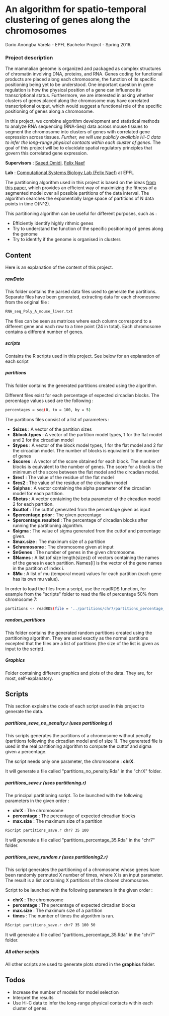 # An algorithm for spatio-temporal clustering of genes along the chromosomes 
Dario Anongba Varela - EPFL Bachelor Project - Spring 2016.

### Project description

The mammalian genome is organized and packaged as complex structures of chromatin involving DNA, proteins, and RNA. Genes coding for functional products are placed along each chromosome, the function of its specific positioning being yet to be understood. One important question in gene regulation is how the physical position of a gene can influence its transcriptional status. Furthermore, we are interested in asking whether clusters of genes placed along the chromosome may have correlated transcriptional output, which would suggest a functional role of the specific positioning of genes along a chromosome.

In this project, we combine algorithm development and statistical methods to analyze RNA sequencing (RNA-Seq) data across mouse tissues to segment the chromosome into clusters of genes with correlated gene expression across tissues. _Further, we will use publicly available Hi-C data to infer the long-range physical contacts within each cluster of genes_. The goal of this project will be to elucidate spatial regulatory principles that govern this correlated gene expression.

**Supervisors** : [Saeed Omidi], [Felix Naef]

**Lab** : [Computational Systems Biology Lab (Felix Naef)][Naef lab] at EPFL

The partitioning algorithm used in this project is based on the ideas [from this paper][paper], which provides an efficient way of maximizing the fitness of a segmented model over all possible
partitions of the data interval. The algorithm searches the exponentially large space
of partitions of N data points in time O(N^2).

This partitioning algorithm can be useful for different purposes, such as :
  - Efficiently identify highly rithmic genes
  - Try to understand the function of the specific positioning of genes along the genome
  - Try to identify if the genome is organised in clusters

## Content
Here is an explanation of the content of this project.

##### rawData
This folder contains the parsed data files used to generate the partitions. Separate files have been generated, extracting data for each chromosome from the original file :
```sh
RNA_seq_Poly_A_mouse_liver.txt
```
The files can be seen as matrices where each column correspond to a different gene and each row to a time point (24 in total). Each chromosome contains a different number of genes.

##### scripts
Contains the R scripts used in this project. See below for an explanation of each script

##### partitions
This folder contains the generated partitions created using the algorithm.

Different files exist for each percentage of expected circadian blocks. The percentage values used are the following : 
```sh
percentages = seq(0, to = 100, by = 5)
```
The partitions files consist of a list of parameters :
  - **$sizes** : A vector of the partition sizes
  - **$block.types** : A vector of the partition model types, 1 for the flat model and 2 for the circadian model
  - **$types** : A vector of the block model types, 1 for the flat model and 2 for the circadian model. The number of blocks is equivalent to the number of genes
  - **$scores** : A vector of the score obtained for each block. The number of blocks is equivalent to the number of genes. The score for a block is the minimum of the score between the flat model and the circadian model.
  - **$res1** : The value of the residue of the flat model
  - **$res2** : The value of the residue of the circadian model
  - **$alphas** : A vector containing the alpha parameter of the circadian model for each partition.
  - **$betas** : A vector containing the beta parameter of the circadian model 2 for each partition.
  - **$cuttof** : The cuttof generated from the percentage given as input
  - **$percentage.prior** : The given percentage
  - **$percentage.resulted** : The percentage of circadian blocks after running the partitioning algorithm.
  - **$sigma** : The value of sigma generated from the cuttof and percentage given.
  - **$max.size** : The maximum size of a partition
  - **$chromosome** : The chromosome given at input
  - **$nGenes** : The number of genes in the given chromosome.
  - **$Names** : A list (of size length(sizes)) of vectors containing the names of the genes in each partition. Names[i] is the vector of the gene names in the partition of index i.
  - **$Mu** : A list of mu (temporal mean) values for each partition (each gene has its own mu value).

In order to load the files from a script, use the readRDS function, for example from the "scripts" folder to read the file of percentage 50% from chromosome 7:
```sh
partitions <- readRDS(file = '../partitions/chr7/partitions_percentage_50.Rda')
```
##### random_partitions
This folder contains the generated random partitions created using the partitioning algorithm. They are used exactly as the normal partitions excepted that the files are a list of partitions (the size of the list is given as input to the script).

##### Graphics
Folder containing different graphics and plots of the data. They are, for most, self-explanatory.

## Scripts
This section explains the code of each script used in this project to generate the data.
##### partitions_save_no_penalty.r (uses partitioning.r)
This scripts generates the partitions of a chromosome without penalty (partitions following the circadian model and of size 1). The generated file is used in the real partitioning algorithm to compute the cuttof and sigma given a percentage.

The script needs only one parameter, the chromosome : **chrX**.

It will generate a file called "partitions_no_penalty.Rda" in the "chrX" folder.

##### partitions_save.r (uses partitioning.r)
The principal partitioning script. To be launched with the following parameters in the given order :
  - **chrX** : The chromosome
  - **percentage** : The percentage of expected circadian blocks
  - **max.size** : The maximum size of a partition
```sh
RScript partitions_save.r chr7 35 100
```
It will generate a file called "partitions_percentage_35.Rda" in the "chr7" folder.

##### partitions_save_random.r (uses partitioning2.r)
This script generates the partitioning of a chromosome whose genes have been randomly permuted X number of times, where X is an input parameter. The result is a list containing X partitîons of the chosen chromosome.

Script to be launched with the following parameters in the given order :
  - **chrX** : The chromosome
  - **percentage** : The percentage of expected circadian blocks
  - **max.size** : The maximum size of a partition
  - **times** : The number of times the algorithm is ran.
```sh
RScript partitions_save.r chr7 35 100 50
```
It will generate a file called "partitions_percentage_35.Rda" in the "chr7" folder.

##### All other scripts
All other scripts are used to generate plots stored in the **graphics** folder.

## Todos
 - Increase the number of models for model selection
 - Interpret the results
 - Use Hi-C data to infer the long-range physical contacts within each cluster of genes.

[//]: # (These are reference links used in the body of this note and get stripped out when the markdown processor does its job. There is no need to format nicely because it shouldn't be seen. Thanks SO - http://stackoverflow.com/questions/4823468/store-comments-in-markdown-syntax)

   [Saeed Omidi]: <https://people.epfl.ch/251594>
   [Felix Naef]: <https://people.epfl.ch/felix.naef>
   [Naef Lab]: <http://naef-lab.epfl.ch/>
   [paper]: <http://arxiv.org/pdf/math/0309285.pdf>